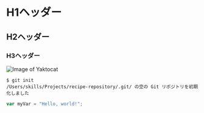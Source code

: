 # H1ヘッダー 
## H2ヘッダー
### H3ヘッダー
![Image of Yaktocat](https://octodex.github.com/images/yaktocat.png)
``` 
$ git init 
/Users/skills/Projects/recipe-repository/.git/ の空の Git リポジトリを初期化しました
```
``` javascript
var myVar = "Hello, world!";
```
